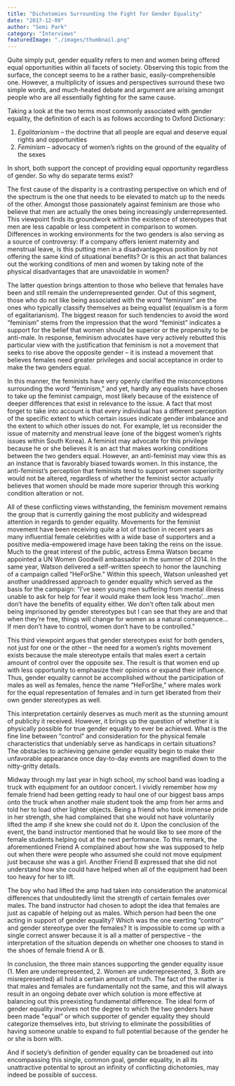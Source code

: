 ```yaml
---
title: "Dichotomies Surrounding the Fight for Gender Equality"
date: "2017-12-09"
author: "Semi Park"
category: "Interviews"
featuredImage: "./images/thumbnail.png"
---
```


Quite simply put, gender equality refers to men and women being offered equal opportunities within all facets of society. Observing this topic from the surface, the concept seems to be a rather basic, easily-comprehensible one. However, a multiplicity of issues and perspectives surround these two simple words, and much-heated debate and argument are arising amongst people who are all essentially fighting for the same cause.

Taking a look at the two terms most commonly associated with gender equality, the definition of each is as follows according to Oxford Dictionary:

1. _Egalitarianism_ – the doctrine that all people are equal and deserve equal rights and opportunities
2. _Feminism_ – advocacy of women’s rights on the ground of the equality of the sexes

In short, both support the concept of providing equal opportunity regardless of gender. So why do separate terms exist?

The first cause of the disparity is a contrasting perspective on which end of the spectrum is the one that needs to be elevated to match up to the needs of the other. Amongst those passionately against feminism are those who believe that men are actually the ones being increasingly underrepresented. This viewpoint finds its groundwork within the existence of stereotypes that men are less capable or less competent in comparison to women. Differences in working environments for the two genders is also serving as a source of controversy: If a company offers lenient maternity and menstrual leave, is this putting men in a disadvantageous position by not offering the same kind of situational benefits? Or is this an act that balances out the working conditions of men and women by taking note of the physical disadvantages that are unavoidable in women?

The latter question brings attention to those who believe that females have been and still remain the underrepresented gender. Out of this segment, those who do not like being associated with the word “feminism” are the ones who typically classify themselves as being equalist (equalism is a form of egalitarianism). The biggest reason for such tendencies to avoid the word “feminism” stems from the impression that the word “feminist” indicates a support for the belief that women should be superior or the propensity to be anti-male. In response, feminism advocates have very actively rebutted this particular view with the justification that feminism is not a movement that seeks to rise above the opposite gender – it is instead a movement that believes females need greater privileges and social acceptance in order to make the two genders equal.

In this manner, the feminists have very openly clarified the misconceptions surrounding the word “feminism,” and yet, hardly any equalists have chosen to take up the feminist campaign, most likely because of the existence of deeper differences that exist in relevance to the issue. A fact that most forget to take into account is that every individual has a different perception of the specific extent to which certain issues indicate gender imbalance and the extent to which other issues do not. For example, let us reconsider the issue of maternity and menstrual leave (one of the biggest women’s rights issues within South Korea). A feminist may advocate for this privilege because he or she believes it is an act that makes working conditions between the two genders equal. However, an anti-feminist may view this as an instance that is favorably biased towards women. In this instance, the anti-feminist’s perception that feminists tend to support women superiority would not be altered, regardless of whether the feminist sector actually believes that women should be made more superior through this working condition alteration or not.

All of these conflicting views withstanding, the feminism movement remains the group that is currently gaining the most publicity and widespread attention in regards to gender equality. Movements for the feminist movement have been receiving quite a lot of traction in recent years as many influential female celebrities with a wide base of supporters and a positive media-empowered image have been taking the reins on the issue. Much to the great interest of the public, actress Emma Watson became appointed a UN Women Goodwill ambassador in the summer of 2014. In the same year, Watson delivered a self-written speech to honor the launching of a campaign called “HeForShe.” Within this speech, Watson unleashed yet another unaddressed approach to gender equality which served as the basis for the campaign: “I’ve seen young men suffering from mental illness unable to ask for help for fear it would make them look less ‘macho’…men don’t have the benefits of equality either. We don’t often talk about men being imprisoned by gender stereotypes but I can see that they are and that when they’re free, things will change for women as a natural consequence…If men don’t have to control, women don’t have to be controlled.”

This third viewpoint argues that gender stereotypes exist for both genders, not just for one or the other – the need for a women’s rights movement exists because the male stereotype entails that males exert a certain amount of control over the opposite sex. The result is that women end up with less opportunity to emphasize their opinions or expand their influence. Thus, gender equality cannot be accomplished without the participation of males as well as females, hence the name “HeForShe,” where males work for the equal representation of females and in turn get liberated from their own gender stereotypes as well.

This interpretation certainly deserves as much merit as the stunning amount of publicity it received. However, it brings up the question of whether it is physically possible for true gender equality to ever be achieved. What is the fine line between “control” and consideration for the physical female characteristics that undeniably serve as handicaps in certain situations? The obstacles to achieving genuine gender equality begin to make their unfavorable appearance once day-to-day events are magnified down to the nitty-gritty details.

Midway through my last year in high school, my school band was loading a truck with equipment for an outdoor concert. I vividly remember how my female friend had been getting ready to haul one of our biggest bass amps onto the truck when another male student took the amp from her arms and told her to load other lighter objects. Being a friend who took immense pride in her strength, she had complained that she would not have voluntarily lifted the amp if she knew she could not do it. Upon the conclusion of the event, the band instructor mentioned that he would like to see more of the female students helping out at the next performance. To this remark, the aforementioned Friend A complained about how she was supposed to help out when there were people who assumed she could not move equipment just because she was a girl. Another Friend B expressed that she did not understand how she could have helped when all of the equipment had been too heavy for her to lift.

The boy who had lifted the amp had taken into consideration the anatomical differences that undoubtedly limit the strength of certain females over males. The band instructor had chosen to adopt the idea that females are just as capable of helping out as males. Which person had been the one acting in support of gender equality? Which was the one exerting “control” and gender stereotype over the females? It is impossible to come up with a single correct answer because it is all a matter of perspective – the interpretation of the situation depends on whether one chooses to stand in the shoes of female friend A or B.

In conclusion, the three main stances supporting the gender equality issue (1. Men are underrepresented, 2. Women are underrepresented, 3. Both are misrepresented) all hold a certain amount of truth. The fact of the matter is that males and females are fundamentally not the same, and this will always result in an ongoing debate over which solution is more effective at balancing out this preexisting fundamental difference. The ideal form of gender equality involves not the degree to which the two genders have been made "equal” or which supporter of gender equality they should categorize themselves into, but striving to eliminate the possibilities of having someone unable to expand to full potential because of the gender he or she is born with.

And if society’s definition of gender equality can be broadened out into encompassing this single, common goal, gender equality, in all its unattractive potential to sprout an infinity of conflicting dichotomies, may indeed be possible of success.
